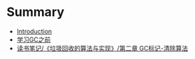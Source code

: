 # Summary

* [Introduction](README.md)
* [学习GC之前](xue-xi-gc-zhi-qian.md)
* [读书笔记/《垃圾回收的算法与实现》/第二章 GC标记-清除算法](11.md)

